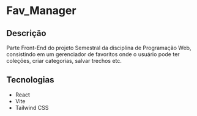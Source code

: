 # Fav_Manager

## Descrição
Parte Front-End do projeto Semestral da disciplina de Programação Web, consistindo em um gerenciador de favoritos onde o usuário pode ter coleções, criar categorias, salvar trechos etc.

## Tecnologias
- React
- Vite
- Tailwind CSS
 
